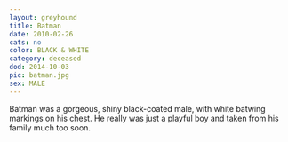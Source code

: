 ```yaml
---
layout: greyhound
title: Batman
date: 2010-02-26
cats: no
color: BLACK & WHITE
category: deceased
dod: 2014-10-03
pic: batman.jpg
sex: MALE
---
```


Batman was a gorgeous, shiny black-coated male, with white batwing markings on his chest.  He really was just a  playful boy and taken from his family much too soon.
